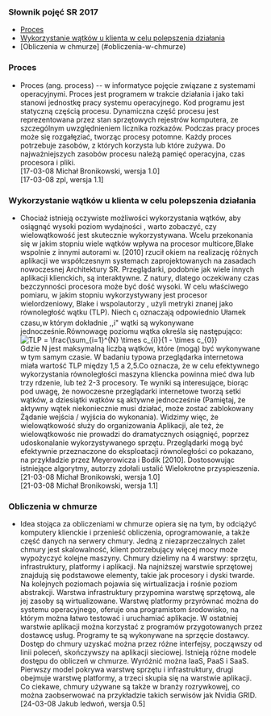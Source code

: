 

### Słownik pojęć SR 2017

* [Proces](#proces)
* [Wykorzystanie wątków u klienta w celu polepszenia działania](#wykorzystanie-wątków-u-klienta-w-celu-polepszenia-działania)
* [Obliczenia w chmurze] (#obliczenia-w-chmurze)


### Proces

* Proces (ang. process) -- w informatyce pojęcie związane z systemami operacyjnymi. Proces jest programem w trakcie działania  i jako taki stanowi jednostkę pracy systemu operacyjnego. Kod programu jest statyczną częścią procesu. Dynamiczna część procesu jest reprezentowana przez stan sprzętowych rejestrów komputera, ze szczególnym uwzględnieniem licznika rozkazów. Podczas pracy proces może się rozgałęziać, tworząc  procesy potomne. Każdy proces potrzebuje zasobów, z których korzysta lub które zużywa. Do najważniejszych zasobów procesu należą pamięć operacyjna, czas procesora i pliki.<br />
[17-03-08 Michał Bronikowski, wersja 1.0]<br />
[17-03-08 zpl, wersja 1.1]<br />



### Wykorzystanie wątków u klienta w celu polepszenia działania
* Chociaż istnieją oczywiste możliwości wykorzystania wątków, aby osiągnąć wysoki poziom wydajności , warto zobaczyć, czy wielowątkowość jest skutecznie wykorzystywana. Wcelu przekonania się w jakim stopniu wiele wątków wpływa na procesor multicore,Blake  wspolnie z innymi autorami w. [2010] rzucił okiem na realizację różnych aplikacji we współczesnym systemach zaprojektowanych na zasadach nowoczesnej Architektury SR. Przeglądarki, podobnie jak wiele innych aplikacji klienckich, są interaktywne. Z natury, dlatego oczekiwany czas bezczynności procesora może być dość wysoki. W celu właściwego pomiaru, w jakim stopniu wykorzystywany jest procesor wielordzeniowy, Blake i wspolautorzy , użyli metryki znanej jako równoległość wątku (TLP). Niech c<sub>i</sub> oznaczają  odpowiednio Ułamek czasu,w którym dokładnie ,,i" wątki są wykonywane jednocześnie.Równowagę poziomu wątka określa się następująco:<br />
<img src="https://latex.codecogs.com/gif.latex?TLP&space;=&space;\frac{\sum_{i=1}^{N}&space;\times&space;c_{i}}{1&space;-&space;\times&space;c_{0}}" title="TLP = \frac{\sum_{i=1}^{N} \times c_{i}}{1 - \times c_{0}}" /></a>  <br />
Gdzie N jest maksymalną liczbą wątków, które (mogą) być  wykonywane w tym samym czasie. W badaniu typowa przeglądarka internetowa miała wartość TLP między 1,5 a 2,5.Co oznacza, że w celu efektywnego wykorzystania równoległości maszyna kliencka powinna mieć dwa lub trzy rdzenie, lub też 2-3 procesory. Te wyniki są interesujące, biorąc pod uwagę, że nowoczesne przeglądarki internetowe tworzą setki wątków, a dziesiątki wątków są aktywne jednocześnie (Pamiętaj, że aktywny wątek niekoniecznie musi działać, może zostać zablokowany Żądanie wejścia / wyjścia do wykonania). Widzimy więc, że wielowątkowość służy do organizowania Aplikacji, ale też, że wielowątkowośc nie prowadzi do dramatycznych osiągnięć, poprzez udoskonalanie  wykorzystywanego sprzętu. Przeglądarki mogą być efektywnie przeznaczone do eksploatacji równoległości co  pokazano, na przykładzie przez Meyerowicza i Bodik [2010]. Dostosowując istniejące algorytmy, autorzy zdołali ustalić
Wielokrotne przyspieszenia.<br />
[21-03-08 Michał Bronikowski, wersja 1.0]<br />
[21-03-08 Michał Bronikowski, wersja 1.1]<br />



### Obliczenia w chmurze
* Idea stojąca za obliczeniami w chmurze opiera się na tym, by odciążyć komputery klienckie i przenieść obliczenia, oprogramowanie, a także część danych na serwery chmury. Jedną z niezaprzeczalnych zalet chmury jest skalowalność, klient potrzebujący więcej mocy może wypożyczyć kolejne maszyny. Chmury dzielimy na 4 warstwy: sprzętu, infrastruktury, platformy i aplikacji. Na najniższej warstwie sprzętowej znajdują się podstawowe elementy, takie jak procesory i dyski twarde. Na kolejnych poziomach pojawia się wirtualizacja i rośnie poziom abstrakcji. Warstwa infrastruktury przypomina warstwę sprzętową, ale jej zasoby są wirtualizowane. Warstwę platformy przyrównać można do systemu operacyjnego, oferuje ona programistom środowisko, na którym można łatwo testować i uruchamiać aplikacje. W ostatniej warstwie aplikacji można korzystać z programów przygotowanych przez dostawcę usług. Programy te są wykonywane na sprzęcie dostawcy. Dostęp do chmury uzyskać można przez różne interfejsy, począwszy od linii poleceń, skończywszy na aplikacji sieciowej. Istnieją różne modele dostępu do obliczeń w chmurze. Wyróżnić można IaaS, PaaS i SaaS. Pierwszy model pokrywa warstwę sprzętu i infrastruktury, drugi obejmuje warstwę platformy, a trzeci skupia się na warstwie aplikacji. Co ciekawe, chmury używane są także w branży rozrywkowej, co można zaobserwować na przykładzie takich serwisów jak  Nvidia GRID. <br />
[24-03-08 Jakub ledwoń, wersja 0.5]<br />